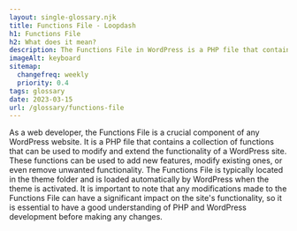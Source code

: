 ```yaml
--- 
layout: single-glossary.njk
title: Functions File - Loopdash
h1: Functions File
h2: What does it mean?
description: The Functions File in WordPress is a PHP file that contains custom code and functions that can modify or extend the functionality of a WordPress site.
imageAlt: keyboard
sitemap:
  changefreq: weekly
  priority: 0.4
tags: glossary
date: 2023-03-15
url: /glossary/functions-file
---
```


As a web developer, the Functions File is a crucial component of any WordPress website. It is a PHP file that contains a collection of functions that can be used to modify and extend the functionality of a WordPress site. These functions can be used to add new features, modify existing ones, or even remove unwanted functionality. The Functions File is typically located in the theme folder and is loaded automatically by WordPress when the theme is activated. It is important to note that any modifications made to the Functions File can have a significant impact on the site's functionality, so it is essential to have a good understanding of PHP and WordPress development before making any changes.
